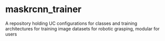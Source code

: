 # maskrcnn_trainer
A repository holding UC configurations for classes and training architectures for training image datasets for robotic grasping, modular for users
